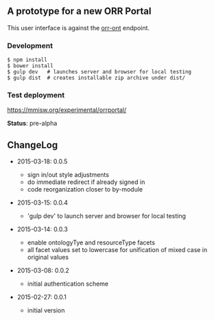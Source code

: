 ## A prototype for a new ORR Portal

This user interface is against the [orr-ont](https://github.com/mmisw/orr-ont) endpoint.

### Development

```
$ npm install
$ bower install
$ gulp dev   # launches server and browser for local testing
$ gulp dist  # creates installable zip archive under dist/
```

### Test deployment

https://mmisw.org/experimental/orrportal/

**Status**: pre-alpha


## ChangeLog ##

* 2015-03-18: 0.0.5
    * sign in/out style adjustments
    * do immediate redirect if already signed in
    * code reorganization closer to by-module

* 2015-03-15: 0.0.4
    * 'gulp dev' to launch server and browser for local testing

* 2015-03-14: 0.0.3
    * enable ontologyTye and resourceType facets
    * all facet values set to lowercase for unification of mixed case in original values

* 2015-03-08: 0.0.2
    * initial authentication scheme

* 2015-02-27: 0.0.1
    * initial version

